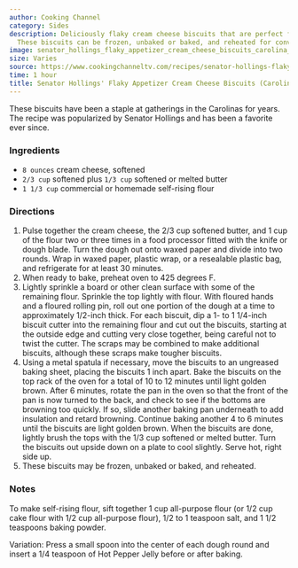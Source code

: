 ```yaml
---
author: Cooking Channel
category: Sides
description: Deliciously flaky cream cheese biscuits that are perfect for any gathering.
  These biscuits can be frozen, unbaked or baked, and reheated for convenience.
image: senator_hollings_flaky_appetizer_cream_cheese_biscuits_carolina_biscuits_.jpg
size: Varies
source: https://www.cookingchanneltv.com/recipes/senator-hollings-flaky-appetizer-cream-cheese-biscuits-carolina-biscuits-2118779#reviewsTop
time: 1 hour
title: Senator Hollings' Flaky Appetizer Cream Cheese Biscuits (Carolina Biscuits)
---
```

These biscuits have been a staple at gatherings in the Carolinas for years. The recipe was popularized by Senator Hollings and has been a favorite ever since. 

### Ingredients

* `8 ounces` cream cheese, softened
* `2/3 cup` softened plus `1/3 cup` softened or melted butter
* `1 1/3 cup` commercial or homemade self-rising flour

### Directions

1. Pulse together the cream cheese, the 2/3 cup softened butter, and 1 cup of the flour two or three times in a food processor fitted with the knife or dough blade. Turn the dough out onto waxed paper and divide into two rounds. Wrap in waxed paper, plastic wrap, or a resealable plastic bag, and refrigerate for at least 30 minutes.
2. When ready to bake, preheat oven to 425 degrees F.
3. Lightly sprinkle a board or other clean surface with some of the remaining flour. Sprinkle the top lightly with flour. With floured hands and a floured rolling pin, roll out one portion of the dough at a time to approximately 1/2-inch thick. For each biscuit, dip a 1- to 1 1/4-inch biscuit cutter into the remaining flour and cut out the biscuits, starting at the outside edge and cutting very close together, being careful not to twist the cutter. The scraps may be combined to make additional biscuits, although these scraps make tougher biscuits.
4. Using a metal spatula if necessary, move the biscuits to an ungreased baking sheet, placing the biscuits 1 inch apart. Bake the biscuits on the top rack of the oven for a total of 10 to 12 minutes until light golden brown. After 6 minutes, rotate the pan in the oven so that the front of the pan is now turned to the back, and check to see if the bottoms are browning too quickly. If so, slide another baking pan underneath to add insulation and retard browning. Continue baking another 4 to 6 minutes until the biscuits are light golden brown. When the biscuits are done, lightly brush the tops with the 1/3 cup softened or melted butter. Turn the biscuits out upside down on a plate to cool slightly. Serve hot, right side up.
5. These biscuits may be frozen, unbaked or baked, and reheated.

### Notes

To make self-rising flour, sift together 1 cup all-purpose flour (or 1/2 cup cake flour with 1/2 cup all-purpose flour), 1/2 to 1 teaspoon salt, and 1 1/2 teaspoons baking powder.

Variation: Press a small spoon into the center of each dough round and insert a 1/4 teaspoon of Hot Pepper Jelly before or after baking.